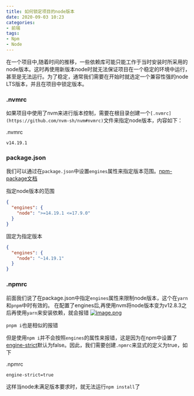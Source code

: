 ```yaml
---
title: 如何锁定项目的node版本
date: 2020-09-03 10:23
categories:
- 前端
tags:
- Npm
- Node
---
```


在一个项目中,随着时间的推移，一些依赖库可能只能工作于当时安装时所采用的node版本。这时再使用新版本node时就无法保证项目在一个稳定的环境中运行，甚至是无法运行。为了稳定，通常我们需要在开始时就选定一个兼容性强的node LTS版本，并且在项目中锁定版本。

### .nvmrc
如果项目中使用了nvm来进行版本控制，需要在根目录创建一个`[.nvmrc](https://github.com/nvm-sh/nvm#nvmrc)`文件来指定node版本，内容如下：

.nvmrc
```
v14.19.1
```

### package.json
我们可以通过在`package.json`中设置`engines`属性来指定版本范围。[npm-package文档](https://docs.npmjs.com/cli/v9/configuring-npm/package-json)

指定node版本的范围
```json
{
  "engines": {
    "node": ">=14.19.1 <=17.9.0"
  }
}
```

固定为指定版本
```json
{
  "engines": {
    "node": "~14.19.1"
  }
}
```


### .npmrc
前面我们说了在package.json中指定`engines`属性来限制node版本，这个在`yarn`和`pnpm`中时有效的。
在配置了engines后,再使用nvm将node版本变为v12.8.3之后再使用`yarn`来安装依赖，就会报错
[![image.png](https://i.postimg.cc/RFSFp28j/image.png)](https://postimg.cc/3yqYdf3B)

`pnpm i`也是相似的报错

但是使用`npm i`并不会按照`engines`的属性来报错，这是因为在npm中设置了[engine-strict](https://docs.npmjs.com/cli/v7/using-npm/config#engine-strict)默认为false。因此，我们需要创建`.npmrc`来显式的定义为true，如下

.npmrc
```
engine-strict=true
```

这样当node未满足版本要求时，就无法运行`npm install`了
